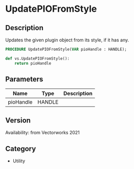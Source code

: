 # UpdatePIOFromStyle

## Description
Updates the given plugin object from its style, if it has any.

```pascal
PROCEDURE UpdatePIOFromStyle(VAR pioHandle : HANDLE);
```

```python
def vs.UpdatePIOFromStyle():
    return pioHandle
```

## Parameters
|Name|Type|Description|
|---|---|---|
|pioHandle|HANDLE|   |

## Version
Availability: from Vectorworks 2021

## Category
* Utility

